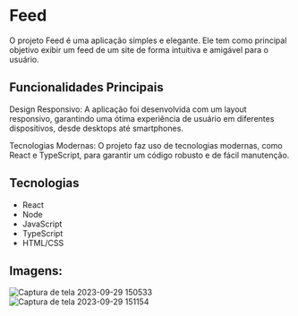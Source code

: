 # Feed


O projeto Feed é uma aplicação simples e elegante. Ele tem como principal objetivo exibir um feed de um site de forma intuitiva e amigável para o usuário.


## Funcionalidades Principais

Design Responsivo: A aplicação foi desenvolvida com um layout responsivo, garantindo uma ótima experiência de usuário em diferentes dispositivos, desde desktops até smartphones.

Tecnologias Modernas: O projeto faz uso de tecnologias modernas, como React e TypeScript, para garantir um código robusto e de fácil manutenção.

## Tecnologias
- React 
- Node
- JavaScript
- TypeScript
- HTML/CSS

## Imagens:

![Captura de tela 2023-09-29 150533](https://github.com/Prattiz/Feed/assets/135062914/bf7124f6-7dea-49f0-85ee-0abc66d6b5dd)
<br/>
![Captura de tela 2023-09-29 151154](https://github.com/Prattiz/Feed/assets/135062914/a5e2ebde-6dc3-4c39-9c45-8f39dd545454)